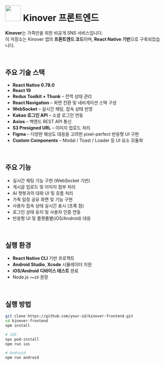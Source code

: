 # <img src="https://avatars.githubusercontent.com/u/206313018?s=200&v=4" width="50"/> Kinover 프론트엔드

**Kinover**는 가족만을 위한 비공개 SNS 서비스입니다.  
이 저장소는 Kinover 앱의 **프론트엔드 코드**이며, **React Native 기반**으로 구축되었습니다.

<br/>

## 주요 기술 스택

- **React Native 0.78.0**
- **React 19**
- **Redux Toolkit + Thunk** – 전역 상태 관리
- **React Navigation** – 화면 전환 및 네비게이션 스택 구성
- **WebSocket** – 실시간 채팅, 접속 상태 반영
- **Kakao 로그인 API** – 소셜 로그인 연동
- **Axios** – 백엔드 REST API 통신
- **S3 Presigned URL** – 이미지 업로드 처리
- **Figma** – 다양한 해상도 대응을 고려한 pixel-perfect 반응형 UI 구현
- **Custom Components** – Modal / Toast / Loader 등 UI 요소 모듈화

<br/>

## 주요 기능
- 실시간 채팅 기능 구현 (WebSocket 기반)
- 게시글 업로드 및 이미지 첨부 처리
- AI 챗봇과의 대화 UI 및 흐름 처리
- 가족 일정 공유 화면 및 기능 구현
- 사용자 접속 상태 실시간 표시 (초록 점)
- 로그인 상태 유지 및 사용자 인증 연동
- 반응형 UI 및 플랫폼별(iOS/Android) 대응

<br/>

## 실행 환경

- **React Native CLI** 기반 프로젝트
- **Android Studio**, **Xcode** 시뮬레이터 지원
- **iOS/Android 디바이스 테스트** 완료
- Node.js `>=18` 권장

<br/>

## 실행 방법

```bash
git clone https://github.com/your-id/kinover-frontend.git
cd kinover-frontend
npm install

# iOS
npx pod-install
npm run ios

# Android
npm run android

